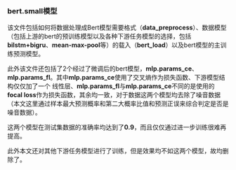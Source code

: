 ### bert.small模型
该文件包括如何将数据处理成Bert模型需要格式（**data_preprocess**）、数据模型（包括上游的bert的预训练模型以及各种下游任务模型的选择，包括**bilstm+bigru**、**mean-max-pool**等）的载入（**bert_load**）以及bert模型的主训练预测模型。  

此外该文件还包括了2个经过了微调后的bert模型，**mlp.params_ce**、**mlp.params_fl**。其中**mlp.params_ce**使用了交叉熵作为损失函数、下游模型结构仅仅加了一个
线性层、**mlp.params_fl**与**mlp.params_ce**不同的是使用的**focal loss**作为损失函数，其余均一致，对于数据这两个模型均去除了噪音数据
（本文这里通过样本最大预测概率和第二大概率比值和预测正误来综合判定是否是噪音数据）。  

这两个模型在测试集数据的准确率均达到了**0.9**，而且仅仅通过进一步训练很难再提高。  

此外本文还对其他下游任务模型进行了训练，但是效果均不如这两个模型，故均删除了。
